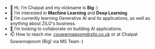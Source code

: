 - 👋 Hi, I’m Chaipat and my nickname is **Big** :)
- 👀 I’m interested in **Machine Learning** and **Deep Learning**.
- 🌱 I’m currently learning Generative AI and its applications, as well as anything about ZILO's business.
- 💞️ I’m looking to collaborate on building AI applications.
- 📫 How to reach me: csuwannapoom@zilo.co.uk or at Chaipat Suwannapoom (Big) via MS Team :)

<!---
bigchaipat/bigchaipat is a ✨ special ✨ repository because its `README.md` (this file) appears on your GitHub profile.
You can click the Preview link to take a look at your changes.
--->
